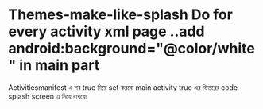 # Themes-make-like-splash   Do for every activity xml page ..add  android:background="@color/white"  in main part
Activitiesmanifest এ সব true দিয়ে set করবো main activity true এর  ভিতরের code splash screen এ নিয়ে রাখবো
